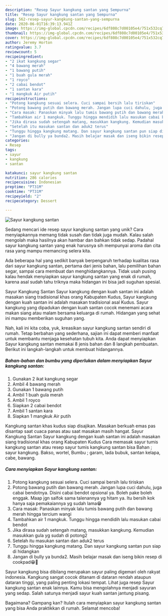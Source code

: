 ```yaml
---
description: "Resep Sayur kangkung santan yang Sempurna"
title: "Resep Sayur kangkung santan yang Sempurna"
slug: 562-resep-sayur-kangkung-santan-yang-sempurna
date: 2020-06-01T16:39:13.941Z
image: https://img-global.cpcdn.com/recipes/6df808c7d00105e4/751x532cq70/sayur-kangkung-santan-foto-resep-utama.jpg
thumbnail: https://img-global.cpcdn.com/recipes/6df808c7d00105e4/751x532cq70/sayur-kangkung-santan-foto-resep-utama.jpg
cover: https://img-global.cpcdn.com/recipes/6df808c7d00105e4/751x532cq70/sayur-kangkung-santan-foto-resep-utama.jpg
author: Jeremy Horton
ratingvalue: 3.7
reviewcount: 5
recipeingredient:
- "2 ikat kangkung segar"
- "4 bawang merah"
- "1 bawang putih"
- "1 buah gula merah"
- "1 royco"
- "2 cabai bendot"
- "1 santan kara"
- "1 mangkuk Air putih"
recipeinstructions:
- "Potong kangkung sesuai selera. Cuci sampai bersih lalu tiriskan"
- "Potong bawang putih dan bawang merah. Jangan lupa cuci dahulu, juga cabai bendotnya. Disini cabai bendot opsional ya. Boleh pake boleh enggak. Maap jgn salfok sama talenannya yg hitam ya. Itu bersih kok hanya saja pemakaiannya yg sudah lama😁"
- "Cara masak: Panaskan minyak lalu tumis bawang putih dan bawang merah hingga tercium wangi"
- "Tambahkan air 1 mangkuk. Tunggu hingga mendidih lalu masukan cabai bendot"
- "Jika dirasa sudah setengah matang, masukkan kangkung. Kemudian masukkan gula yg sudah di potong2"
- "Setelah itu masukan santan dan aduk2 terus"
- "Tunggu hingga kangkung matang. Dan sayur kangkung santan pun siap di hidangkan"
- "Jangan di bully ya bunda2. Masih belajar masak dan iseng bikin resep di cookpad😁🙏"
categories:
- Resep
tags:
- sayur
- kangkung
- santan

katakunci: sayur kangkung santan 
nutrition: 286 calories
recipecuisine: Indonesian
preptime: "PT31M"
cooktime: "PT31M"
recipeyield: "2"
recipecategory: Dessert

---
```



![Sayur kangkung santan](https://img-global.cpcdn.com/recipes/6df808c7d00105e4/751x532cq70/sayur-kangkung-santan-foto-resep-utama.jpg)

Sedang mencari ide resep sayur kangkung santan yang unik? Cara menyiapkannya memang tidak susah dan tidak juga mudah. Kalau salah mengolah maka hasilnya akan hambar dan bahkan tidak sedap. Padahal sayur kangkung santan yang enak harusnya sih mempunyai aroma dan cita rasa yang mampu memancing selera kita.

Ada beberapa hal yang sedikit banyak berpengaruh terhadap kualitas rasa dari sayur kangkung santan, pertama dari jenis bahan, lalu pemilihan bahan segar, sampai cara membuat dan menghidangkannya. Tidak usah pusing kalau hendak menyiapkan sayur kangkung santan yang enak di rumah, karena asal sudah tahu triknya maka hidangan ini bisa jadi suguhan spesial.

Sayur Kangkung Santan Sayur kangkung dengan kuah santan ini adalah masakan siang tradisional khas orang Kabupaten Kudus, Sayur kangkung dengan kuah santan ini adalah masakan tradisional asal Kudus. Sayur kangkung yang dipadukan dengan kuah santan cocok menemani acara makan siang atau malam bersama keluarga di rumah. Hidangan yang sehat ini mampu memberikan suguhan yang.


Nah, kali ini kita coba, yuk, kreasikan sayur kangkung santan sendiri di rumah. Tetap berbahan yang sederhana, sajian ini dapat memberi manfaat untuk membantu menjaga kesehatan tubuh kita. Anda dapat menyiapkan Sayur kangkung santan memakai 8 jenis bahan dan 8 langkah pembuatan. Berikut ini langkah-langkah untuk membuat hidangannya.

<!--inarticleads1-->

##### Bahan-bahan dan bumbu yang diperlukan dalam menyiapkan Sayur kangkung santan:

1. Gunakan 2 ikat kangkung segar
1. Ambil 4 bawang merah
1. Gunakan 1 bawang putih
1. Ambil 1 buah gula merah
1. Ambil 1 royco
1. Siapkan 2 cabai bendot
1. Ambil 1 santan kara
1. Siapkan 1 mangkuk Air putih


Kangkung santan khas kudus siap disajikan. Masakan berkuah emas pas disantap saat cuaca panas atau saat masakan masih hangat. Sayur Kangkung Santan Sayur kangkung dengan kuah santan ini adalah masakan siang tradisional khas orang Kabupaten Kudus Cara memasak sayur tumis kangkung santan atau resep sayur tumis kangkung santan bisa Bahan ; sayur kangkung. Bakso, wortel, Bumbu ; garam, lada bubuk, santan kelapa, cabe, bawang. 

<!--inarticleads2-->

##### Cara menyiapkan Sayur kangkung santan:

1. Potong kangkung sesuai selera. Cuci sampai bersih lalu tiriskan
1. Potong bawang putih dan bawang merah. Jangan lupa cuci dahulu, juga cabai bendotnya. Disini cabai bendot opsional ya. Boleh pake boleh enggak. Maap jgn salfok sama talenannya yg hitam ya. Itu bersih kok hanya saja pemakaiannya yg sudah lama😁
1. Cara masak: Panaskan minyak lalu tumis bawang putih dan bawang merah hingga tercium wangi
1. Tambahkan air 1 mangkuk. Tunggu hingga mendidih lalu masukan cabai bendot
1. Jika dirasa sudah setengah matang, masukkan kangkung. Kemudian masukkan gula yg sudah di potong2
1. Setelah itu masukan santan dan aduk2 terus
1. Tunggu hingga kangkung matang. Dan sayur kangkung santan pun siap di hidangkan
1. Jangan di bully ya bunda2. Masih belajar masak dan iseng bikin resep di cookpad😁🙏


Sayur kangkung bisa dibilang merupakan sayur paling digemari oleh rakyat indonesia. Kangkung sangat cocok ditanam di dataran rendah ataupun dataran tinggi, yang paling penting lokasi tempat. Lihat juga resep Sayur kangkung santan enak lainnya. Kamu bisa mengolahnya menjadi sayuran yang sedap. Salah satunya menjadi sayur kuah santan jantung pisang. 

Bagaimana? Gampang kan? Itulah cara menyiapkan sayur kangkung santan yang bisa Anda praktikkan di rumah. Selamat mencoba!
